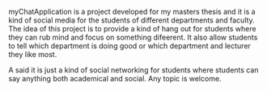 myChatApplication is a project developed for my masters thesis and it is a kind of social media for the students of different departments and faculty.
The idea of this project is to provide a kind of hang out for students where they can rub mind and focus on something difeerent. It also allow students to tell which department is doing good or which department and lecturer they like most.

A said it is just a kind of social networking for students where students can say anything both academical and social. Any topic is welcome.
